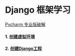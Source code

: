 # Django 框架学习

[Pycharm 专业版破解](https://blog.junxu666.top/p/7624.html)

#### 1. [创建虚拟环境](?1.创建虚拟环境.md)

#### 2. [创建Django工程](?2.创建Django工程.md)
